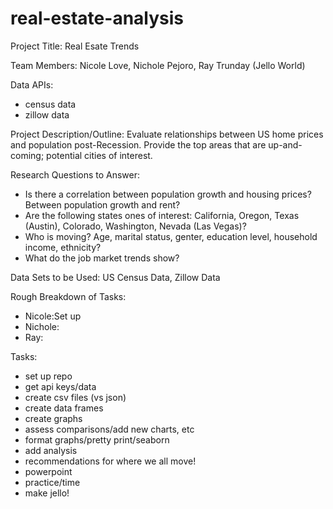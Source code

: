 # real-estate-analysis


Project Title: Real Esate Trends

Team Members: Nicole Love, Nichole Pejoro, Ray Trunday (Jello World)

Data APIs:
* census data
* zillow data

Project Description/Outline:  Evaluate relationships between US home prices and population post-Recession. Provide the top areas that are up-and-coming; potential cities of interest.


Research Questions to Answer: 
* Is there a correlation between population growth and housing prices? Between population growth and rent?
* Are the following states ones of interest: California, Oregon, Texas (Austin), Colorado, Washington, Nevada (Las Vegas)?
* Who is moving? Age, marital status, genter, education level, household income, ethnicity?
* What do the job market trends show?

Data Sets to be Used: US Census Data, Zillow Data


Rough Breakdown of Tasks:
* Nicole:Set up
* Nichole:
* Ray:

Tasks: 
* set up repo
* get api keys/data
* create csv files (vs json)
* create data frames 
* create graphs
* assess comparisons/add new charts, etc
* format graphs/pretty print/seaborn
* add analysis
* recommendations for where we all move!
* powerpoint
* practice/time
* make jello!
